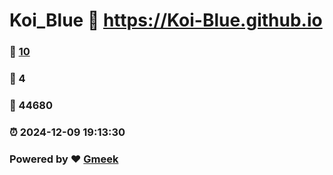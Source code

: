 # Koi_Blue :link: https://Koi-Blue.github.io 
### :page_facing_up: [10](https://Koi-Blue.github.io/tag.html) 
### :speech_balloon: 4 
### :hibiscus: 44680 
### :alarm_clock: 2024-12-09 19:13:30 
### Powered by :heart: [Gmeek](https://github.com/Meekdai/Gmeek)
